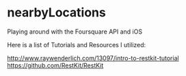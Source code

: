 nearbyLocations
===============

Playing around with the Foursquare API and iOS

Here is a list of Tutorials and Resources I utilized:

http://www.raywenderlich.com/13097/intro-to-restkit-tutorial
https://github.com/RestKit/RestKit
